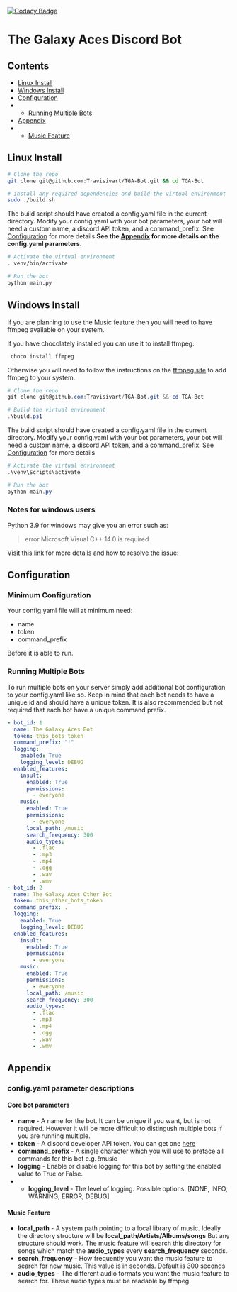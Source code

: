 [![Codacy Badge](https://app.codacy.com/project/badge/Grade/0d18ec4c208743df8101d08d4ce71b82)](https://www.codacy.com?utm_source=github.com&utm_medium=referral&utm_content=Travisivart/TGA-Bot&utm_campaign=Badge_Grade)

# The Galaxy Aces Discord Bot

## Contents
- [Linux Install](#linux-install)
- [Windows Install](#windows-install)
- [Configuration](#configuration)
- - [Running Multiple Bots](#running-multiple-bots)
- [Appendix](#appendix)
- - [Music Feature](#music-feature)

## Linux Install

```sh
# Clone the repo
git clone git@github.com:Travisivart/TGA-Bot.git && cd TGA-Bot

# install any required dependencies and build the virtual environment
sudo ./build.sh
```

The build script should have created a config.yaml file in the current directory.
Modify your config.yaml with your bot parameters, your bot will need a custom name,
a discord API token, and a command_prefix.
See [Configuration](#configuration) for more details
**See the [Appendix](#appendix) for more details on the config.yaml parameters.**

```sh
# Activate the virtual environment
. venv/bin/activate

# Run the bot
python main.py
```

## Windows Install

If you are planning to use the Music feature then you will need to have ffmpeg available on your system.

If you have chocolately installed you can use it to install ffmpeg:

```powershell
 choco install ffmpeg
```

Otherwise you will need to follow the instructions on the [ffmpeg site](https://ffmpeg.org/) to add ffmpeg to your system.

```powershell
# Clone the repo
git clone git@github.com:Travisivart/TGA-Bot.git && cd TGA-Bot

# Build the virtual environment
.\build.ps1

```

The build script should have created a config.yaml file in the current directory.
Modify your config.yaml with your bot parameters, your bot will need a custom name,
a discord API token, and a command_prefix.
See [Configuration](#configuration) for more details

```powershell
# Activate the virtual environment
.\venv\Scripts\activate

# Run the bot
python main.py
```

### Notes for windows users

Python 3.9 for windows may give you an error such as:

> error Microsoft Visual C++ 14.0 is required

Visit [this link](https://www.scivision.dev/python-windows-visual-c-14-required/) for more details and how to resolve the issue:

## Configuration

### Minimum Configuration
Your config.yaml file will at minimum need:
- name
- token
- command_prefix

Before it is able to run.

### Running Multiple Bots

To run multiple bots on your server simply add additional bot configuration to your config.yaml like so.
Keep in mind that each bot needs to have a unique id and should have a unique token.
It is also recommended but not required that each bot have a unique command prefix.

```yaml
- bot_id: 1
  name: The Galaxy Aces Bot
  token: this_bots_token
  command_prefix: "!"
  logging:
    enabled: True
    logging_level: DEBUG
  enabled_features:
    insult:
      enabled: True
      permissions:
        - everyone
    music:
      enabled: True
      permissions:
        - everyone
      local_path: /music
      search_frequency: 300
      audio_types:
        - .flac
        - .mp3
        - .mp4
        - .ogg
        - .wav
        - .wmv
- bot_id: 2
  name: The Galaxy Aces Other Bot
  token: this_other_bots_token
  command_prefix: .
  logging:
    enabled: True
    logging_level: DEBUG
  enabled_features:
    insult:
      enabled: True
      permissions:
        - everyone
    music:
      enabled: True
      permissions:
        - everyone
      local_path: /music
      search_frequency: 300
      audio_types:
        - .flac
        - .mp3
        - .mp4
        - .ogg
        - .wav
        - .wmv
```

## Appendix

### config.yaml parameter descriptions

#### Core bot parameters
- **name** - A name for the bot. It can be unique if you want, but is not required. However it will be more difficult to distingush multiple bots if you are running multiple.
- **token** - A discord developer API token. You can get one [here](https://discord.com/developers/applications)
- **command_prefix** - A single character which you will use to preface all commands for this bot e.g. !music
- **logging** - Enable or disable logging for this bot by setting the enabled value to True or False.
- - **logging_level** - The level of logging. Possible options: [NONE, INFO, WARNING, ERROR, DEBUG]

#### Music Feature

- **local_path** - A system path pointing to a local library of music. Ideally the directory structure will be **local_path/Artists/Albums/songs** But any structure should work. The music feature will search this directory for songs which match the **audio_types** every **search_frequency** seconds.
- **search_frequency** - How frequently you want the music feature to search for new music. This value is in seconds. Default is 300 seconds
- **audio_types** - The different audio formats you want the music feature to search for. These audio types must be readable by ffmpeg.
